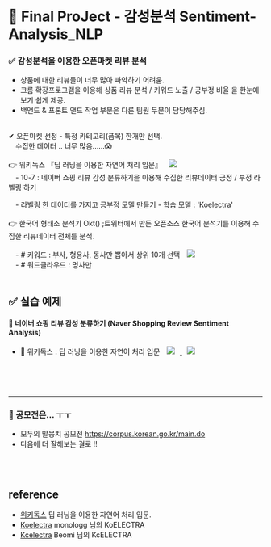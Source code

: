# 🌈 Final ProJect - 감성분석 Sentiment-Analysis_NLP

### ✅ 감성분석을 이용한 오픈마켓 리뷰 분석
- 상품에 대한 리뷰들이 너무 많아 파악하기 어려움.
- 크롬 확장프로그램을 이용해 상품 리뷰 분석 / 키워드 노출 / 긍부정 비율 을 한눈에 보기 쉽게 제공.
- 백앤드 & 프론트 앤드 작업 부분은 다른 팀원 두분이 담당해주심.
<br>
✔ 오픈마켓 선정 - 특정 카테고리(품목) 한개만 선택.<br>
　수집한 데이터 .. 너무 많음......😱
<br>
<br>
👉 위키독스 『딥 러닝을 이용한 자연어 처리 입문』  <a href="https://wikidocs.net/94600">
    <img src="http://img.shields.io/badge/-wikidocs-4f524b?style=flat&logo=BookStack&link=https://wikidocs.net/94600" style="height : auto; margin-left : 10px; margin-right : 10px;"/></a>       
<br>
　- 10-7 : 네이버 쇼핑 리뷰 감성 분류하기을 이용해 수집한 리뷰데이터 긍정 / 부정 라벨링 하기<br>

　- 라벨링 한 데이터를 가지고 긍부정 모델 만들기 - 학습 모델 : 'Koelectra' 
<br>
<br>
👉 한국어 형태소 분석기 Okt() ;트위터에서 만든 오픈소스 한국어 분석기를 이용해 수집한 리뷰데이터 전체를 분석.
<br>        
　- # 키워드 : 부사, 형용사, 동사만 뽑아서 상위 10개 선택 <img src="http://img.shields.io/badge/-Colab-4f524b?style=flat&logo=Google Colab&link=https://github.com/leo-contigo/Project_Sentiment-Analysis_NLP/blob/main/NLP_%ED%82%A4%EC%9B%8C%EB%93%9C%2B%EC%9B%8C%EB%93%9C%ED%81%B4%EB%9D%BC%EC%9A%B0%EB%93%9C(word%20cloud).ipynb" style="height : auto; margin-left : 10px; margin-right : 10px;"/></a>
 <br>
　- # 워드클라우드 : 명사만 
<br>
<br>


## ✅ 실습 예제 
#### 👛 네이버 쇼핑 리뷰 감성 분류하기 (Naver Shopping Review Sentiment Analysis)

  - 📙 위키독스 : 딥 러닝을 이용한 자연어 처리 입문  <a href="https://wikidocs.net/94600">
    <img src="http://img.shields.io/badge/-wikidocs-4f524b?style=flat&logo=BookStack&link=https://wikidocs.net/94600"
        style="height : auto; margin-left : 10px; margin-right : 10px;"/> <a href="https://github.com/leo-contigo/Project_Sentiment-Analysis_NLP/blob/main/%EB%84%A4%EC%9D%B4%EB%B2%84%20%EC%87%BC%ED%95%91%EB%A6%AC%EB%B7%B0%20%EA%B0%90%EC%84%B1%EB%B6%84%EC%84%9D(Naver%20Movie%20Review%20Sentiment%20Analysis).ipynb">
    <img 
        src="http://img.shields.io/badge/-Colab-4f524b?style=flat&logo=Google Colab&link=https://github.com/leo-contigo/Project_Sentiment-Analysis_NLP/blob/main/%EB%84%A4%EC%9D%B4%EB%B2%84%20%EC%87%BC%ED%95%91%EB%A6%AC%EB%B7%B0%20%EA%B0%90%EC%84%B1%EB%B6%84%EC%84%9D(Naver%20Movie%20Review%20Sentiment%20Analysis).ipynb"
        style="height : auto; margin-left : 10px; margin-right : 10px;"/>
</a>
<br>
<br>
<br>

---
### 🌌 공모전은... ㅜㅜ <br>
- 모두의 말뭉치 공모전 https://corpus.korean.go.kr/main.do<br>
- 다음에 더 잘해보는 걸로 !!
<br>
<br>

## reference
- [위키독스](https://wikidocs.net/94600) 딥 러닝을 이용한 자연어 처리 입문.
- [Koelectra](https://github.com/monologg/KoELECTRA) monologg 님의 KoELECTRA
- [Kcelectra](https://github.com/Beomi/KcELECTRA) Beomi 님의 KcELECTRA

<!-- 주석 

## 🌌 지금 내 상태
↪ 무지성으로.. ctrl+c, ctrl+v....<br>
↪ 여러번 처다보고 있으니 뭐가 뭔지는 0.00000000000000000001% 알 듯.<br>
<br>
-->
